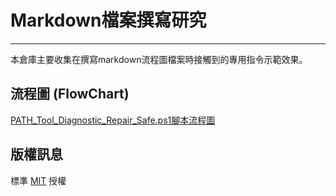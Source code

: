 # Markdown檔案撰寫研究  

---  

本倉庫主要收集在撰寫markdown流程圖檔案時接觸到的專用指令示範效果。

## 流程圖 (FlowChart)  

[PATH_Tool_Diagnostic_Repair_Safe.ps1腳本流程圖](PATH_Tool_Diagnostic_Repair_Safe_flowchart.md)

## 版權訊息  

標準 [MIT](LICENESE) 授權
